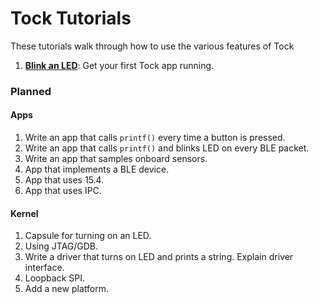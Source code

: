 Tock Tutorials
==============

These tutorials walk through how to use the various features of Tock

1. **[Blink an LED](01_running_blink.md)**: Get your first Tock app running.


### Planned

#### Apps
1. Write an app that calls `printf()` every time a button is pressed.
2. Write an app that calls `printf()` and blinks LED on every BLE packet.
3. Write an app that samples onboard sensors.
4. App that implements a BLE device.
5. App that uses 15.4.
6. App that uses IPC.


#### Kernel
1. Capsule for turning on an LED.
2. Using JTAG/GDB.
3. Write a driver that turns on LED and prints a string. Explain driver interface.
4. Loopback SPI.
5. Add a new platform.
